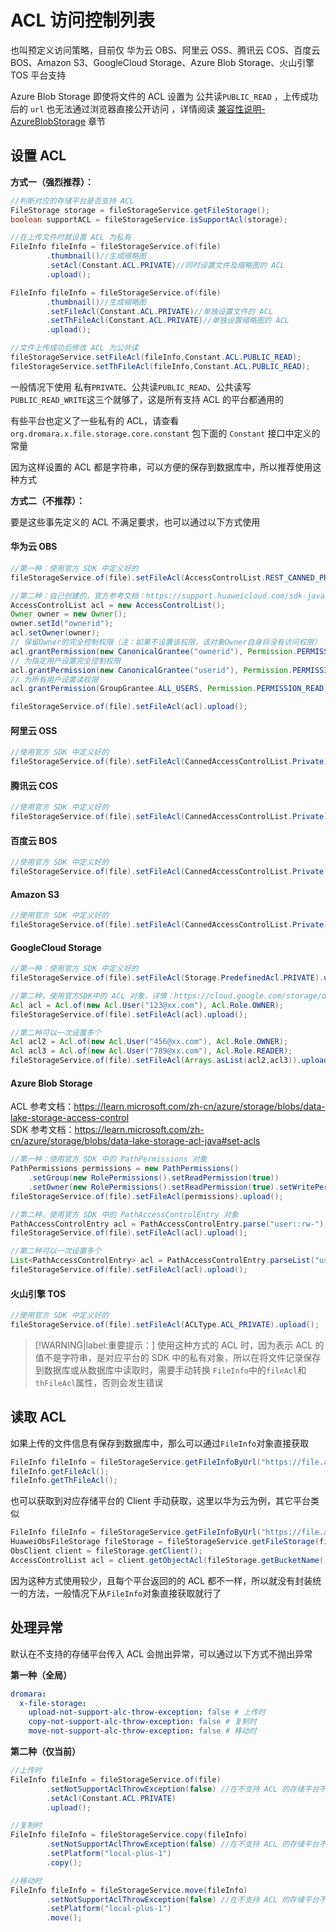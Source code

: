 # ACL 访问控制列表

也叫预定义访问策略，目前仅 华为云 OBS、阿里云 OSS、腾讯云 COS、百度云 BOS、Amazon S3、GoogleCloud Storage、Azure Blob Storage、火山引擎 TOS 平台支持

Azure Blob Storage 即使将文件的 ACL 设置为 公共读`PUBLIC_READ` ，上传成功后的 `url` 也无法通过浏览器直接公开访问 ，详情阅读 [兼容性说明-AzureBlobStorage](存储平台?id=OCI_AzureBlobStorage) 章节

## 设置 ACL

**方式一（强烈推荐）：**

```java
//判断对应的存储平台是否支持 ACL
FileStorage storage = fileStorageService.getFileStorage();
boolean supportACL = fileStorageService.isSupportAcl(storage);

//在上传文件时就设置 ACL 为私有
FileInfo fileInfo = fileStorageService.of(file)
        .thumbnail()//生成缩略图
        .setAcl(Constant.ACL.PRIVATE)//同时设置文件及缩略图的 ACL
        .upload();

FileInfo fileInfo = fileStorageService.of(file)
        .thumbnail()//生成缩略图
        .setFileAcl(Constant.ACL.PRIVATE)//单独设置文件的 ACL
        .setThFileAcl(Constant.ACL.PRIVATE)//单独设置缩略图的 ACL
        .upload();

//文件上传成功后修改 ACL 为公共读
fileStorageService.setFileAcl(fileInfo,Constant.ACL.PUBLIC_READ);
fileStorageService.setThFileAcl(fileInfo,Constant.ACL.PUBLIC_READ);

```

一般情况下使用 私有`PRIVATE`、公共读`PUBLIC_READ`、公共读写`PUBLIC_READ_WRITE`这三个就够了，这是所有支持 ACL 的平台都通用的

有些平台也定义了一些私有的 ACL，请查看 `org.dromara.x.file.storage.core.constant` 包下面的 `Constant` 接口中定义的常量

因为这样设置的 ACL 都是字符串，可以方便的保存到数据库中，所以推荐使用这种方式

**方式二（不推荐）：**

要是这些事先定义的 ACL 不满足要求，也可以通过以下方式使用

<!-- tabs:start -->

#### **华为云 OBS**



```java
//第一种：使用官方 SDK 中定义好的
fileStorageService.of(file).setFileAcl(AccessControlList.REST_CANNED_PRIVATE).upload();

//第二种：自己创建的，官方参考文档：https://support.huaweicloud.com/sdk-java-devg-obs/obs_21_0802.html
AccessControlList acl = new AccessControlList();
Owner owner = new Owner();
owner.setId("ownerid");
acl.setOwner(owner);
// 保留Owner的完全控制权限（注：如果不设置该权限，该对象Owner自身将没有访问权限）
acl.grantPermission(new CanonicalGrantee("ownerid"), Permission.PERMISSION_FULL_CONTROL);
// 为指定用户设置完全控制权限
acl.grantPermission(new CanonicalGrantee("userid"), Permission.PERMISSION_FULL_CONTROL);
// 为所有用户设置读权限
acl.grantPermission(GroupGrantee.ALL_USERS, Permission.PERMISSION_READ);

fileStorageService.of(file).setFileAcl(acl).upload();
```

#### **阿里云 OSS**

```java
//使用官方 SDK 中定义好的
fileStorageService.of(file).setFileAcl(CannedAccessControlList.Private).upload();
```

#### **腾讯云 COS**

```java
//使用官方 SDK 中定义好的
fileStorageService.of(file).setFileAcl(CannedAccessControlList.Private).upload();
```

#### **百度云 BOS**

```java
//使用官方 SDK 中定义好的
fileStorageService.of(file).setFileAcl(CannedAccessControlList.Private).upload();
```

#### **Amazon S3**

```java
//使用官方 SDK 中定义好的
fileStorageService.of(file).setFileAcl(CannedAccessControlList.Private).upload();
```

#### **GoogleCloud Storage**

```java
//第一种：使用官方 SDK 中定义好的
fileStorageService.of(file).setFileAcl(Storage.PredefinedAcl.PRIVATE).upload();

//第二种，使用官方SDK中的 ACL 对象，详情：https://cloud.google.com/storage/docs/access-control#About-Access-Control-Lists
Acl acl = Acl.of(new Acl.User("123@xx.com"), Acl.Role.OWNER);
fileStorageService.of(file).setFileAcl(acl).upload();

//第二种可以一次设置多个
Acl acl2 = Acl.of(new Acl.User("456@xx.com"), Acl.Role.OWNER);
Acl acl3 = Acl.of(new Acl.User("789@xx.com"), Acl.Role.READER);
fileStorageService.of(file).setFileAcl(Arrays.asList(acl2,acl3)).upload();

```

#### **Azure Blob Storage**

ACL 参考文档：https://learn.microsoft.com/zh-cn/azure/storage/blobs/data-lake-storage-access-control <br>
SDK 参考文档：https://learn.microsoft.com/zh-cn/azure/storage/blobs/data-lake-storage-acl-java#set-acls

```java
//第一种：使用官方 SDK 中的 PathPermissions 对象
PathPermissions permissions = new PathPermissions()
    .setGroup(new RolePermissions().setReadPermission(true))
    .setOwner(new RolePermissions().setReadPermission(true).setWritePermission(true));
fileStorageService.of(file).setFileAcl(permissions).upload();

//第二种，使用官方 SDK 中的 PathAccessControlEntry 对象
PathAccessControlEntry acl = PathAccessControlEntry.parse("user::rw-");
fileStorageService.of(file).setFileAcl(acl).upload();

//第二种可以一次设置多个
List<PathAccessControlEntry> acl = PathAccessControlEntry.parseList("user::rw-,group::r--,other::---");
fileStorageService.of(file).setFileAcl(acl).upload();
```

#### **火山引擎 TOS**

```java
//使用官方 SDK 中定义好的
fileStorageService.of(file).setFileAcl(ACLType.ACL_PRIVATE).upload();
```

<!-- tabs:end -->

> [!WARNING|label:重要提示：] 
> 使用这种方式的 ACL 时，因为表示 ACL 的值不是字符串，是对应平台的 SDK 中的私有对象，所以在将文件记录保存到数据库或从数据库中读取时，需要手动转换 `FileInfo`中的`fileAcl`和`thFileAcl`属性，否则会发生错误

## 读取 ACL

如果上传的文件信息有保存到数据库中，那么可以通过`FileInfo`对象直接获取

```java
FileInfo fileInfo = fileStorageService.getFileInfoByUrl("https://file.abc.com/test/a.jpg");
fileInfo.getFileAcl();
fileInfo.getThFileAcl();
```

也可以获取到对应存储平台的 Client 手动获取，这里以华为云为例，其它平台类似
```java
FileInfo fileInfo = fileStorageService.getFileInfoByUrl("https://file.abc.com/test/a.jpg");
HuaweiObsFileStorage fileStorage = fileStorageService.getFileStorage(fileInfo.getPlatform());
ObsClient client = fileStorage.getClient();
AccessControlList acl = client.getObjectAcl(fileStorage.getBucketName(),fileStorage.getFileKey(fileInfo));
```
因为这种方式使用较少，且每个平台返回的的 ACL 都不一样，所以就没有封装统一的方法，一般情况下从`FileInfo`对象直接获取就行了


## 处理异常

默认在不支持的存储平台传入 ACL 会抛出异常，可以通过以下方式不抛出异常

**第一种（全局）**
```yaml
dromara:
  x-file-storage:
    upload-not-support-alc-throw-exception: false # 上传时
    copy-not-support-alc-throw-exception: false # 复制时
    move-not-support-alc-throw-exception: false # 移动时
```

**第二种（仅当前）**
```java
//上传时
FileInfo fileInfo = fileStorageService.of(file)
        .setNotSupportAclThrowException(false) //在不支持 ACL 的存储平台不抛出异常
        .setAcl(Constant.ACL.PRIVATE)
        .upload();

//复制时
FileInfo fileInfo = fileStorageService.copy(fileInfo)
        .setNotSupportAclThrowException(false) //在不支持 ACL 的存储平台不抛出异常
        .setPlatform("local-plus-1")
        .copy();

//移动时
FileInfo fileInfo = fileStorageService.move(fileInfo)
        .setNotSupportAclThrowException(false) //在不支持 ACL 的存储平台不抛出异常
        .setPlatform("local-plus-1")
        .move();
```

